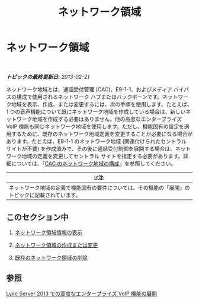 ﻿---
title: ネットワーク領域
TOCTitle: ネットワーク領域
ms:assetid: 1818e9d2-bbb7-420a-93ea-4c3da3a55ad3
ms:mtpsurl: https://technet.microsoft.com/ja-jp/library/JJ687979(v=OCS.15)
ms:contentKeyID: 49886857
ms.date: 05/19/2016
mtps_version: v=OCS.15
ms.translationtype: HT
---

# ネットワーク領域

 

_**トピックの最終更新日:** 2013-02-21_

ネットワーク地域とは、通話受付管理 (CAC)、E9-1-1、およびメディア バイパスの構成で使用されるネットワーク ハブまたはバックボーンです。ネットワーク地域を表示、作成、または変更するには、次の手順を使用します。たとえば、1 つの音声機能について既にネットワーク地域を作成している場合は、新しいネットワーク地域を作成する必要はありません。他の高度なエンタープライズ VoIP 機能も同じネットワーク地域を使用します。ただし、機能固有の設定を適用するために、既存のネットワーク地域定義を変更することが必要になる場合があります。たとえば、E9-1-1 のネットワーク地域 (関連付けられたセントラル サイトが不要) を作成済みで、その後に通話受付制御を展開する場合は、ネットワーク地域の定義を変更してセントラル サイトを指定する必要があります。詳細については、「[CAC のネットワーク地域の構成](lync-server-2013-configure-network-regions-for-cac.md)」を参照してください。

<table>
<thead>
<tr class="header">
<th><img src="images/Gg412781.note(OCS.15).gif" title="note" alt="note" />注:</th>
</tr>
</thead>
<tbody>
<tr class="odd">
<td>ネットワーク地域の定義で機能固有の要件については、その機能の「展開」のトピックに記載されています。</td>
</tr>
</tbody>
</table>


## このセクション中

1.  [ネットワーク領域情報の表示](lync-server-2013-viewing-network-region-information.md)

2.  [ネットワーク領域の作成または変更](lync-server-2013-creating-or-modifying-network-regions.md)

3.  [既存のネットワーク領域の削除](lync-server-2013-deleting-existing-network-regions.md)

## 参照

[Lync Server 2013 での高度なエンタープライズ VoIP 機能の展開](lync-server-2013-deploying-advanced-enterprise-voice-features.md)

